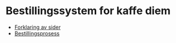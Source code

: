 # Bestillingssystem for kaffe diem

- [Forklaring av sider](./routes.md)
- [Bestillingsprosess](./order.md)
